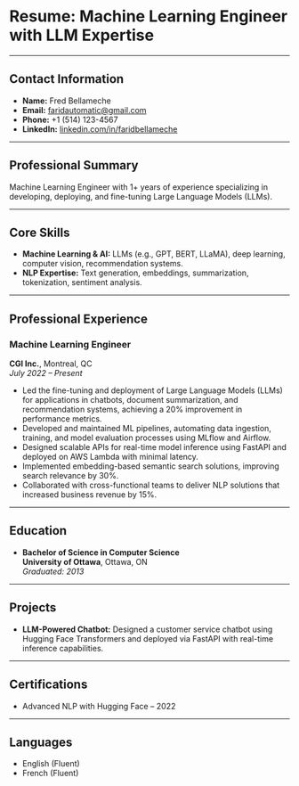 # Resume: Machine Learning Engineer with LLM Expertise

---

## **Contact Information**
- **Name:** Fred Bellameche
- **Email:** faridautomatic@gmail.com
- **Phone:** +1 (514) 123-4567
- **LinkedIn:** [linkedin.com/in/faridbellameche](https://linkedin.com/in/fredbellameche)

---

## **Professional Summary**
Machine Learning Engineer with 1+ years of experience specializing in developing, deploying, and fine-tuning Large Language Models (LLMs). 

---

## **Core Skills**
- **Machine Learning & AI:** LLMs (e.g., GPT, BERT, LLaMA), deep learning, computer vision, recommendation systems.
- **NLP Expertise:** Text generation, embeddings, summarization, tokenization, sentiment analysis.


---

## **Professional Experience**

### **Machine Learning Engineer**  
**CGI Inc.**, Montreal, QC  
*July 2022 – Present*  
- Led the fine-tuning and deployment of Large Language Models (LLMs) for applications in chatbots, document summarization, and recommendation systems, achieving a 20% improvement in performance metrics.
- Developed and maintained ML pipelines, automating data ingestion, training, and model evaluation processes using MLflow and Airflow.
- Designed scalable APIs for real-time model inference using FastAPI and deployed on AWS Lambda with minimal latency.
- Implemented embedding-based semantic search solutions, improving search relevance by 30%.
- Collaborated with cross-functional teams to deliver NLP solutions that increased business revenue by 15%.


---

## **Education**
- **Bachelor of Science in Computer Science**  
  **University of Ottawa**, Ottawa, ON  
  *Graduated: 2013*

---

## **Projects**
- **LLM-Powered Chatbot:** Designed a customer service chatbot using Hugging Face Transformers and deployed via FastAPI with real-time inference capabilities.

---

## **Certifications**
- Advanced NLP with Hugging Face – 2022

---

## **Languages**
- English (Fluent)
- French (Fluent)
